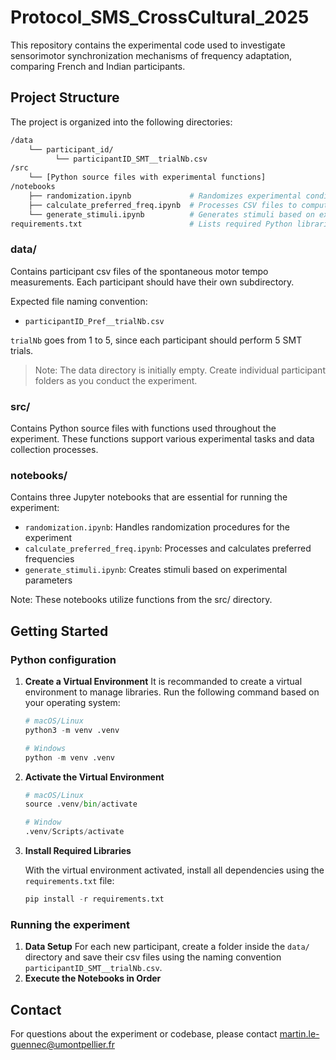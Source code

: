 # Protocol_SMS_CrossCultural_2025

This repository contains the experimental code used to investigate sensorimotor synchronization mechanisms of frequency adaptation, comparing French and Indian participants.

## Project Structure

The project is organized into the following directories:

```bash
/data
    └── participant_id/
          └── participantID_SMT__trialNb.csv
/src
    └── [Python source files with experimental functions]
/notebooks
    ├── randomization.ipynb             # Randomizes experimental conditions
    ├── calculate_preferred_freq.ipynb  # Processes CSV files to compute preferred frequencies
    └── generate_stimuli.ipynb          # Generates stimuli based on experimental parameters
requirements.txt                        # Lists required Python libraries
```

### data/
Contains participant csv files of the spontaneous motor tempo measurements. Each participant should have their own subdirectory.

Expected file naming convention:
- `participantID_Pref__trialNb.csv`

`trialNb` goes from 1 to 5, since each participant should perform 5 SMT trials.

> Note: The data directory is initially empty. Create individual participant folders as you conduct the experiment.

### src/
Contains Python source files with functions used throughout the experiment. These functions support various experimental tasks and data collection processes.

### notebooks/
Contains three Jupyter notebooks that are essential for running the experiment:

- `randomization.ipynb`: Handles randomization procedures for the experiment
- `calculate_preferred_freq.ipynb`: Processes and calculates preferred frequencies
- `generate_stimuli.ipynb`: Creates stimuli based on experimental parameters

Note: These notebooks utilize functions from the src/ directory.

## Getting Started

### Python configuration

1. **Create a Virtual Environment**
   It is recommanded to create a virtual environment to manage libraries. Run the following command based on your operating system:

   ```python
   # macOS/Linux
   python3 -m venv .venv

   # Windows
   python -m venv .venv
   ```

2. **Activate the Virtual Environment**

   ```python
   # macOS/Linux
   source .venv/bin/activate

   # Window
   .venv/Scripts/activate
   ```

3. **Install Required Libraries**
   
   With the virtual environment activated, install all dependencies using the `requirements.txt` file:

   ```python
   pip install -r requirements.txt
   ```


### Running the experiment

1. **Data Setup**
   For each new participant, create a folder inside the `data/` directory and save their csv files using the naming convention `participantID_SMT__trialNb.csv`.
2. **Execute the Notebooks in Order**


## Contact

For questions about the experiment or codebase, please contact martin.le-guennec@umontpellier.fr
